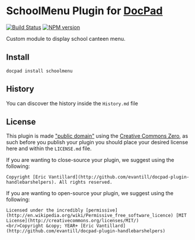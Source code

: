 # SchoolMenu Plugin for [DocPad](http://docpad.org)


[![Build Status](https://secure.travis-ci.org/docpad/docpad-plugin-schoolmenu.png?branch=master)](http://travis-ci.org/docpad/docpad-plugin-schoolmenu "Check this project's build status on TravisCI")
[![NPM version](https://badge.fury.io/js/docpad-plugin-schoolmenu.png)](https://npmjs.org/package/docpad-plugin-schoolmenu "View this project on NPM")

Custom module to display school canteen menu.

## Install

```
docpad install schoolmenu
```



## History
You can discover the history inside the `History.md` file



## License
This plugin is made ["public domain"](http://en.wikipedia.org/wiki/Public_domain) using the [Creative Commons Zero](http://creativecommons.org/publicdomain/zero/1.0/), as such before you publish your plugin you should place your desired license here and within the `LICENSE.md` file.

If you are wanting to close-source your plugin, we suggest using the following:

```
Copyright [Eric Vantillard](http://github.com/evantill/docpad-plugin-handlebarshelpers). All rights reserved.
```

If you are wanting to open-source your plugin, we suggest using the following:

```
Licensed under the incredibly [permissive](http://en.wikipedia.org/wiki/Permissive_free_software_licence) [MIT License](http://creativecommons.org/licenses/MIT/)
<br/>Copyright &copy; YEAR+ [Eric Vantillard](http://github.com/evantill/docpad-plugin-handlebarshelpers)
```